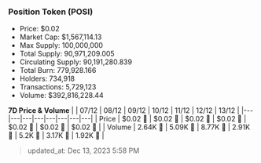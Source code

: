 
  ### Position Token (POSI)
  - Price: $0.02
  - Market Cap: $1,567,114.13
  - Max Supply: 100,000,000
  - Total Supply: 90,971,209.005
  - Circulating Supply: 90,191,280.839
  - Total Burn: 779,928.166
  - Holders: 734,918
  - Transactions: 5,729,123
  - Volume: $392,816,228.44

  **7D Price & Volume**
  | | 07&#x2F;12 | 08&#x2F;12 | 09&#x2F;12 | 10&#x2F;12 | 11&#x2F;12 | 12&#x2F;12 | 13&#x2F;12 |
  |---|---|---|---|---|---|---|---|
  | Price | $0.02 🔻 | $0.02 🔻 | $0.02 🚀 | $0.02 🚀 | $0.02 🔻 | $0.02 🚀 | $0.02 🔻 |
  | Volume | 2.64K 🚀 | 5.09K 🚀 | 8.77K 🚀 | 2.91K 🔻 | 5.2K 🚀 | 3.17K 🔻 | 1.92K 🔻 |

  > updated_at: Dec 13, 2023 5:58 PM
